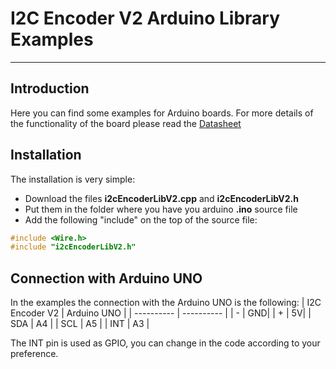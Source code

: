 # I2C Encoder V2 Arduino Library Examples
--------------------------------------------------------------------------------

## Introduction

Here you can find some examples for Arduino boards.
For more details of the functionality of the board please read the [Datasheet](https://github.com/Fattoresaimon/I2CEncoderV2/blob/master/EncoderI2CV2_v1.5.pdf) 

## Installation

The installation is very simple:
* Download the files **i2cEncoderLibV2.cpp** and **i2cEncoderLibV2.h**
* Put them in the folder where you have you arduino **.ino** source file
* Add the following "include" on the top of the source file:
``` C++
#include <Wire.h>
#include "i2cEncoderLibV2.h"
```

## Connection with Arduino UNO
In the examples the connection with the Arduino UNO is the following:
| I2C Encoder V2 | Arduino UNO |
| ---------- | ---------- |
| - | GND|
| + | 5V|
| SDA | A4 |
| SCL | A5 |
| INT | A3 |

The INT pin is used as GPIO, you can change in the code according to your preference.